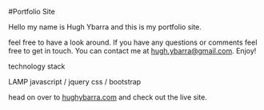 #Portfolio Site

Hello my name is Hugh Ybarra and this is my portfolio site. 

feel free to have a look around. If you have any questions or comments feel free to get in touch. 
You can contact me at hugh.ybarra@gmail.com. Enjoy! 

technology stack 

LAMP
javascript / jquery 
css / bootstrap
 
head on over to [hughybarra.com](http://www.hughybarra.com) and check out the live site. 
